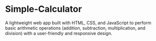 # Simple-Calculator
A lightweight web app built with HTML, CSS, and JavaScript to perform basic arithmetic operations (addition, subtraction, multiplication, and division) with a user-friendly and responsive design.
